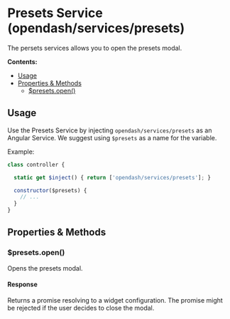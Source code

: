 # Presets Service (opendash/services/presets)

The persets services allows you to open the presets modal.

**Contents:**
<!-- TOC depthFrom:2 depthTo:3 -->

- [Usage](#usage)
- [Properties & Methods](#properties--methods)
    - [$presets.open()](#presetsopen)

<!-- /TOC -->

## Usage

Use the Presets Service by injecting `opendash/services/presets` as an Angular Service. We suggest using `$presets` as a name for the variable.

Example:
```js
class controller {

  static get $inject() { return ['opendash/services/presets']; }

  constructor($presets) {
    // ...
  }
}
```

## Properties & Methods

### $presets.open()

Opens the presets modal.

#### Response

Returns a promise resolving to a widget configuration. The promise might be rejected if the user decides to close the modal.